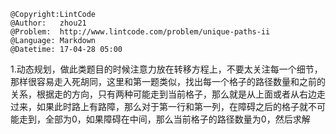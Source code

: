 ```
@Copyright:LintCode
@Author:   zhou21
@Problem:  http://www.lintcode.com/problem/unique-paths-ii
@Language: Markdown
@Datetime: 17-04-28 05:00
```

1.动态规划，做此类题目的时候注意力放在转移方程上，不要太关注每一个细节，那样很容易走入死胡同，这里和第一题类似，找出每一个格子的路径数量和之前的关系，根据走的方向，只有两种可能走到当前格子，那么就是从上面或者从右边走过来，如果此时路上有路障，那么对于第一行和第一列，在障碍之后的格子就不可能走到，全部为0，如果障碍在中间，那么当前格子的路径数量为0，然后求解